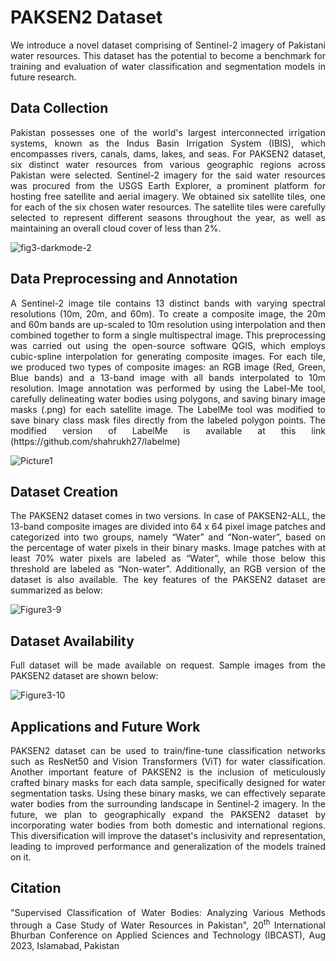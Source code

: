 # PAKSEN2 Dataset
<p align="justify"> 
We introduce a novel dataset comprising of Sentinel-2 imagery of Pakistani water resources. This dataset has the potential to become a benchmark for training and evaluation of water classification and segmentation models in future research.


## Data Collection
<p align="justify">  
Pakistan possesses one of the world's largest interconnected irrigation systems, known as the Indus Basin Irrigation System (IBIS), which encompasses rivers, canals, dams, lakes, and seas. For PAKSEN2 dataset, six distinct water resources from various geographic regions across Pakistan were selected. Sentinel-2 imagery for the said water resources was procured from the USGS Earth Explorer, a prominent platform for hosting free satellite and aerial imagery. We obtained six satellite tiles, one for each of the six chosen water resources. The satellite tiles were carefully selected to represent different seasons throughout the year, as well as maintaining an overall cloud cover of less than 2%.
  
![fig3-darkmode-2](https://github.com/rafiamalik12/PAKSEN2/assets/32853925/f2862dbe-2cf1-4af9-a6ff-c925bfbffe2a)


## Data Preprocessing and Annotation
<p align="justify"> 
A Sentinel-2 image tile contains 13 distinct bands with varying spectral resolutions (10m, 20m, and 60m). To create a composite image, the 20m and 60m bands are up-scaled to 10m resolution using interpolation and then combined together to form a single multispectral image. This preprocessing was carried out using the open-source software QGIS, which employs cubic-spline interpolation for generating composite images. For each tile, we produced two types of composite images: an RGB image (Red, Green, Blue bands) and a 13-band image with all bands interpolated to 10m resolution. Image annotation was performed by using the Label-Me tool, carefully delineating water bodies using polygons, and saving binary image masks (.png) for each satellite image. The LabelMe tool was modified to save binary class mask files directly from the labeled polygon points. The modified version of LabelMe is available at this link (https://github.com/shahrukh27/labelme)



![Picture1](https://github.com/rafiamalik12/PAKSEN2/assets/32853925/19b19d2b-6227-4d93-ba6c-549ce5bb8cdb)


## Dataset Creation
<p align="justify"> 
The PAKSEN2 dataset comes in two versions. In case of PAKSEN2-ALL, the 13-band composite images are divided into 64 x 64 pixel image patches and categorized into two groups, namely “Water” and “Non-water”, based on the percentage of water pixels in their binary masks. Image patches with at least 70% water pixels are labeled as “Water”, while those below this threshold are labeled as “Non-water”. Additionally, an RGB version of the dataset is also available. The key features of the PAKSEN2 dataset are summarized as below:

![Figure3-9](https://github.com/rafiamalik12/PAKSEN2/assets/32853925/0d2e1b44-1bcc-4060-a3c4-fd5a56cac2f3)



## Dataset Availability
<p align="justify"> 
Full dataset will be made available on request. Sample images from the PAKSEN2 dataset are shown below: 
  
![Figure3-10](https://github.com/rafiamalik12/PAKSEN2/assets/32853925/ca9eb5f5-d8d5-4d1d-a43e-bfe79045d5b3)


## Applications and Future Work
<p align="justify"> 
PAKSEN2 dataset can be used to train/fine-tune classification networks such as ResNet50 and Vision Transformers (ViT) for water classification.  Another important feature of PAKSEN2 is the inclusion of meticulously crafted binary masks for each data sample, specifically designed for water segmentation tasks. Using these binary masks, we can effectively separate water bodies from the surrounding landscape in Sentinel-2 imagery. 
In the future, we plan to geographically expand the PAKSEN2 dataset by incorporating water bodies from both domestic and international regions. This diversification will improve the dataset's inclusivity and representation, leading to improved performance and generalization of the models trained on it. 

  
## Citation
<p align="justify"> 
"Supervised Classification of Water Bodies: Analyzing Various Methods through a Case Study of Water Resources in Pakistan", 20<sup>th</sup> International Bhurban Conference on Applied Sciences and Technology (IBCAST), Aug 2023, Islamabad, Pakistan
